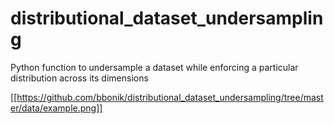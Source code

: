 # distributional_dataset_undersampling
Python function to undersample a dataset while enforcing a particular distribution across its dimensions

[[https://github.com/bbonik/distributional_dataset_undersampling/tree/master/data/example.png]]
